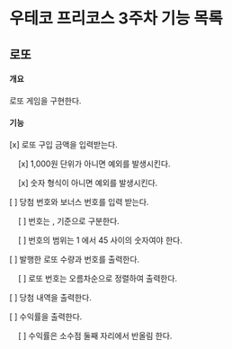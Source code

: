 # 우테코 프리코스 3주차 기능 목록

## 로또

#### 개요

로또 게임을 구현한다.

#### 기능

[x] 로또 구입 금액을 입력받는다.

    [x] 1,000원 단위가 아니면 예외를 발생시킨다.

    [x] 숫자 형식이 아니면 예외를 발생시킨다.

[  ] 당첨 번호와 보너스 번호를 입력 받는다.

    [  ] 번호는 , 기준으로 구분한다.

    [  ] 번호의 범위는 1 에서 45 사이의 숫자여야 한다.

[  ] 발행한 로또 수량과 번호를 출력한다.

    [  ] 로또 번호는 오름차순으로 정렬하여 출력한다.

[  ] 당첨 내역을 출력한다.

[  ] 수익률을 출력한다.

    [  ] 수익률은 소수점 둘째 자리에서 반올림 한다.
